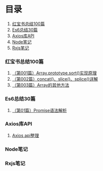 # 目录
1. [红宝书总结100篇](#1)
1. [Es6总结30篇](#2)
1. [Axios库API](#3)
1. [Node笔记](#4)
1. [Rxjs笔记](#5)

<h3 id="1">红宝书总结100篇</h3>

1. [（第001篇）Array.prototype.sort()实现原理](https://github.com/Willworkgogogo/red-book-note/issues/1)
1. [（第002篇）concat()、slice()、splice()详解](https://github.com/Willworkgogogo/red-book-note/issues/2)
1. [（第003篇）Array的其他方法](https://github.com/Willworkgogogo/red-book-note/issues/3)





<h3 id="2">Es6总结30篇</h3>

1. [（第01篇）Promise语法解析](https://github.com/Willworkgogogo/red-book-note/issues/4)




 
<h3 id="3">Axios库API</h3>

1. [Axios api整理](https://github.com/Willworkgogogo/red-book-note/issues/4)




<h3 id="4">Node笔记</h3>



<h3 id="5">Rxjs笔记</h3>
